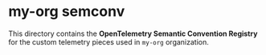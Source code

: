 # my-org semconv

This directory contains the **OpenTelemetry Semantic Convention Registry** for the
custom telemetry pieces used in `my-org` organization.
